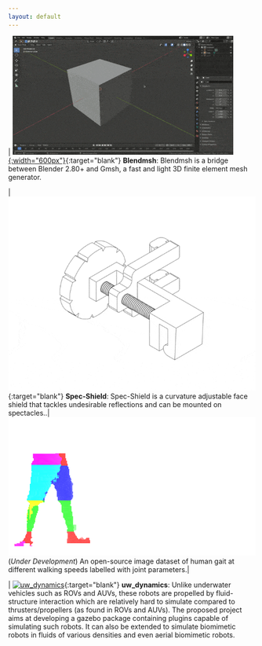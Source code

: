 ```yaml
---
layout: default
---
```


| [![uw_dynamics](assets/img/blendmsh.gif){:width="600px"}](https://github.com/blender-for-science/blendmsh){:target="blank"} **Blendmsh**: Blendmsh is a bridge between Blender 2.80+ and Gmsh, a fast and light 3D finite element mesh generator.

| [![spec-shield](assets/img/spec-shield.gif)](https://github.com/imsenthur/spec-shield){:target="blank"} **Spec-Shield**: Spec-Shield is a curvature adjustable face shield that tackles undesirable reflections and can be mounted on spectacles..| [![Armadillo](assets/img/hb-data.gif)](#) (*Under Development*) An open-source image dataset of human gait at different walking speeds labelled with joint parameters.|  

| [![uw_dynamics](assets/img/uw_dynamics.gif)](https://github.com/imsenthur/uw_dynamics){:target="blank"} **uw_dynamics**:  Unlike underwater vehicles such as ROVs and AUVs, these robots are propelled by fluid-structure interaction which are relatively hard to simulate compared to thrusters/propellers (as found in ROVs and AUVs). The proposed project aims at developing a gazebo package containing plugins capable of simulating such robots. It can also be extended to simulate biomimetic robots in fluids of various densities and even aerial biomimetic robots.